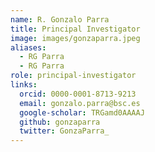 ```yaml
---
name: R. Gonzalo Parra
title: Principal Investigator
image: images/gonzaparra.jpeg
aliases:
  - RG Parra
  - RG Parra
role: principal-investigator
links:
  orcid: 0000-0001-8713-9213
  email: gonzalo.parra@bsc.es
  google-scholar: TRGamd0AAAAJ
  github: gonzaparra
  twitter: GonzaParra_
---
```


